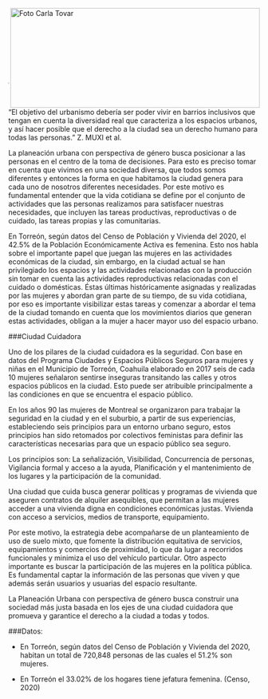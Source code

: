 <p>
   <a title="ir a Otras Publicaciones" href="http://www.trcimplan.gob.mx/autores/carla-estefania-tovar-triana.html"><img class="img-responsive contenido-imagen" src="../imagenes/128/arq-carla-estefania-tovar-triana-top5.png" align="right" alt="Foto Carla Tovar" width="500" height="200"></a>

</p>

</br></br></br></br></br></br></br></br>

---

“El objetivo del urbanismo debería ser poder vivir en barrios inclusivos que tengan en cuenta la diversidad real que caracteriza a los espacios urbanos, y así hacer posible que el derecho a la ciudad sea un derecho humano para todas las personas.” Z. MUXI et al.

La planeación urbana con perspectiva de género busca posicionar a las personas en el centro de la toma de decisiones. Para esto es preciso tomar en cuenta que vivimos en una sociedad diversa, que todos somos diferentes y entonces la forma en que habitamos la ciudad genera para cada uno de nosotros diferentes necesidades. Por este motivo es fundamental entender que la vida cotidiana se define por el conjunto de actividades que las personas realizamos para satisfacer nuestras necesidades, que incluyen las tareas productivas, reproductivas o de cuidado, las tareas propias y las comunitarias.

En Torreón, según datos del Censo de Población y Vivienda del 2020, el 42.5% de la Población Económicamente Activa es femenina. Esto nos habla sobre el importante papel que juegan las mujeres en las actividades económicas de la ciudad, sin embargo, en la ciudad actual se han privilegiado los espacios y las actividades relacionadas con la producción sin tomar en cuenta las actividades reproductivas relacionadas con el cuidado o domésticas. Éstas últimas históricamente asignadas y realizadas por las mujeres y abordan gran parte de su tiempo, de su vida cotidiana, por eso es importante visibilizar estas tareas y comenzar a abordar el tema de la ciudad tomando en cuenta que los movimientos diarios que generan estas actividades, obligan a la mujer a hacer mayor uso del espacio urbano.

###Ciudad Cuidadora

Uno de los pilares de la ciudad cuidadora es la seguridad. Con base en datos del Programa Ciudades y Espacios Públicos Seguros para mujeres y niñas en el Municipio
de Torreón, Coahuila elaborado en 2017 seis de cada 10 mujeres señalaron sentirse inseguras transitando las calles y otros espacios públicos en la ciudad. Esto puede ser atribuible principalmente a las condiciones en que se encuentra el espacio público.

En los años 90 las mujeres de Montreal se organizaron para trabajar la seguridad en la ciudad y en el suburbio, a partir de sus experiencias, estableciendo seis principios para un entorno urbano seguro, estos principios han sido retomados por colectivos feministas para definir las características necesarias para que un espacio público sea seguro.

Los principios son: La señalización, Visibilidad, Concurrencia de personas, Vigilancia formal y acceso a la ayuda, Planificación y el mantenimiento de los lugares y la participación de la comunidad.

Una ciudad que cuida busca generar políticas y programas de vivienda que aseguren contratos de alquiler asequibles, que permitan a las mujeres acceder a una vivienda digna en condiciones económicas justas. Vivienda con acceso a servicios, medios de transporte, equipamiento.

Por este motivo, la estrategia debe acompañarse de un planteamiento de uso de suelo mixto, que fomente la distribución equitativa de servicios, equipamientos y comercios de proximidad, lo que da lugar a recorridos funcionales y minimiza el uso del vehículo particular. Otro aspecto importante es buscar la participación de las mujeres en la política pública. Es fundamental captar la información de las personas que viven y que además serán usuarios y usuarias del espacio resultante.

La Planeación Urbana con perspectiva de género busca construir una sociedad más justa basada en los ejes de una ciudad cuidadora que promueva y garantice el derecho a la ciudad a todas y todos.

###Datos:

- En Torreón, según datos del Censo de Población y Vivienda del 2020, habitan un total de 720,848 personas de las cuales el 51.2% son mujeres.

- En Torreón el 33.02% de los hogares tiene jefatura femenina. (Censo, 2020)
